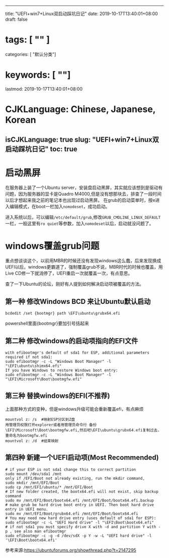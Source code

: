 
--- 
title: "UEFI+win7+Linux双启动踩坑日记"
date: 2019-10-17T13:40:01+08:00
draft: false
# tags: [ "" ]
categories: [ "默认分类"]
# keywords: [ ""]
lastmod: 2019-10-17T13:40:01+08:00
# CJKLanguage: Chinese, Japanese, Korean
isCJKLanguage: true
slug: "UEFI+win7+Linux双启动踩坑日记"
toc: true
---
# 启动黑屏

在服务器上装了一个Ubuntu server，安装盘启动黑屏，其实就应该想到是驱动有问题，因为服务器的显卡是Quadro M4000,但是没有想那块去，排查了一段时间以后才想起来我之前的笔记本也出现过启动黑屏。
在grub的启动菜单时，按e进入编辑模式，在boot一栏加入`nomodeset`，成功启动。

进入系统以后，可以编辑`/etc/default/grub`,修改`GRUB_CMDLINE_LINUX_DEFAULT`一栏，一般这里有`ro quiet`等参数，加入`nomodeset`以后，启动就没问题了。

# windows覆盖grub问题

重点想谈谈这个，以前用MBR的时候还没有发现windows这么蠢，后来发现换成UEFI以后，windows更霸道了，强制覆盖grub不说，MBR时代的时候也覆盖，用Live CD修一下就消停了，UEFI重启一次就覆盖一次，有点意思。

查了一下Ubuntu的论坛，刚好有人提到如何解决启动项被覆盖的方法。

## 第一种 修改Windows BCD 来让Ubuntu默认启动
```
bcdedit /set {bootmgr} path \EFI\ubuntu\grubx64.efi
```
powershell里面{bootmgr}要加引号括起来

## 第二种 修改windows的启动项指向的EFI文件
```
with efibootmgr's default of sda1 for ESP, additional parameters required if not sda1:
sudo efibootmgr -c -L "Windows Boot Manager" -l "\EFI\ubuntu\shimx64.efi"
If you have Windows to restore Windows boot entry:
sudo efibootmgr -c -L "Windows Boot Manager" -l "\EFI\Microsoft\Boot\bootmgfw.efi"
```

## 第三种 替换windows的EFI(不推荐)
上面那种方式的变种，但是windows升级可能会重新覆盖efi，有点麻烦
```
mountvol z: /s  #映射ESP分区到Z盘
用管理员权限打开explorer或者用管理员命令行 备份\EFI\Microsoft\Boot\bootmgfw.efi,然后吧\EFI\ubuntu\grubx64.efi复制过去，重命名为bootmgfw.efi
mountvol z: /d  #结束映射
```

## 第四种 新建一个UEFI启动项(Most Recommended)
```
# if your ESP is not sda1 change this to correct partition
sudo mount /dev/sda1 /mnt
only if /EFI/Boot not already existing, run the mkdir command,
sudo mkdir /mnt/EFI/Boot
sudo cp /mnt/EFI/ubuntu/* /mnt/EFI/Boot
# If new folder created, the bootx64.efi will not exist, skip backup command
sudo mv /mnt/EFI/Boot/bootx64.efi /mnt/EFI/Boot/bootx64.efi.backup
# make grub be hard drive boot entry in UEFI. Then boot hard drive entry in UEFI menu.
sudo mv /mnt/EFI/Boot/grubx64.efi /mnt/EFI/Boot/bootx64.efi
# You may need new hard drive entry (uses default of sda1 for ESP):
sudo efibootmgr -c -L "UEFI Hard drive" -l "\EFI\Boot\bootx64.efi"
# if not sda1 you must specify drive X with -d and partition Y with - p , see also man efibootmgr
sudo efibootmgr -c -g -d /dev/sdX -p Y -w -L "UEFI hard drive" -l '\EFI\Boot\bootx64.efi'
```

参考来源:https://ubuntuforums.org/showthread.php?t=2147295